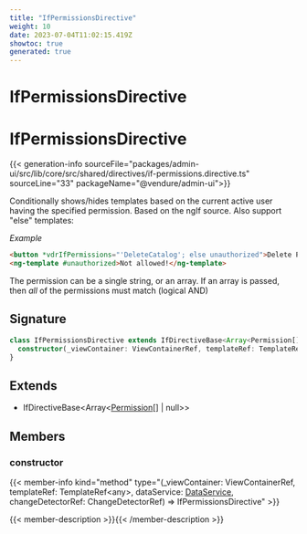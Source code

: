```yaml
---
title: "IfPermissionsDirective"
weight: 10
date: 2023-07-04T11:02:15.419Z
showtoc: true
generated: true
---
```

<!-- This file was generated from the Vendure source. Do not modify. Instead, re-run the "docs:build" script -->

# IfPermissionsDirective
<div class="symbol">


# IfPermissionsDirective

{{< generation-info sourceFile="packages/admin-ui/src/lib/core/src/shared/directives/if-permissions.directive.ts" sourceLine="33" packageName="@vendure/admin-ui">}}

Conditionally shows/hides templates based on the current active user having the specified permission.
Based on the ngIf source. Also support "else" templates:

*Example*

```html
<button *vdrIfPermissions="'DeleteCatalog'; else unauthorized">Delete Product</button>
<ng-template #unauthorized>Not allowed!</ng-template>
```

The permission can be a single string, or an array. If an array is passed, then _all_ of the permissions
must match (logical AND)

## Signature

```TypeScript
class IfPermissionsDirective extends IfDirectiveBase<Array<Permission[] | null>> {
  constructor(_viewContainer: ViewContainerRef, templateRef: TemplateRef<any>, dataService: DataService, changeDetectorRef: ChangeDetectorRef)
}
```
## Extends

 * IfDirectiveBase&#60;Array&#60;<a href='/typescript-api/common/permission#permission'>Permission</a>[] | null&#62;&#62;


## Members

### constructor

{{< member-info kind="method" type="(_viewContainer: ViewContainerRef, templateRef: TemplateRef&#60;any&#62;, dataService: <a href='/admin-ui-api/providers/data-service#dataservice'>DataService</a>, changeDetectorRef: ChangeDetectorRef) => IfPermissionsDirective"  >}}

{{< member-description >}}{{< /member-description >}}


</div>
